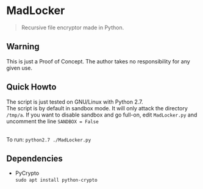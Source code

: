 # MadLocker
> Recursive file encryptor made in Python.

## Warning
This is just a Proof of Concept. The author takes no responsibility for any given use.

## Quick Howto
The script is just tested on GNU/Linux with Python 2.7.<br>
The script is by default in sandbox mode. It will only attack the directory ```/tmp/a```. If you want to disable sandbox and go full-on, edit ```MadLocker.py``` and uncomment the line ```SANDBOX = False```<br><br>

To run: ```python2.7 ./MadLocker.py```

## Dependencies
- PyCrypto<br>
```sudo apt install python-crypto```
